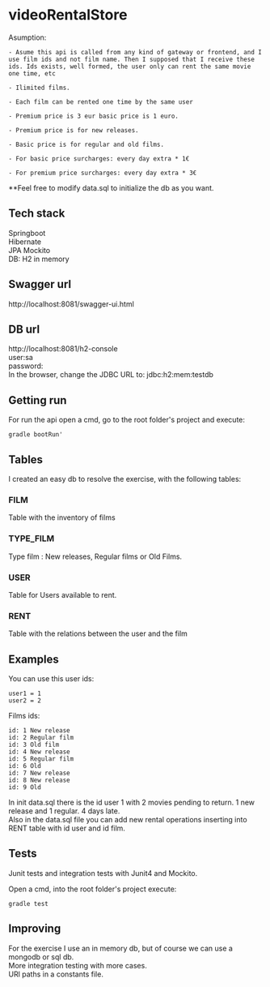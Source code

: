 # videoRentalStore


Asumption:  
```
- Asume this api is called from any kind of gateway or frontend, and I use film ids and not film name. Then I supposed that I receive these ids. Ids exists, well formed, the user only can rent the same movie one time, etc   

- Ilimited films.  

- Each film can be rented one time by the same user 

- Premium price is 3 eur basic price is 1 euro.  

- Premium price is for new releases.  

- Basic price is for regular and old films.  

- For basic price surcharges: every day extra * 1€  

- For premium price surcharges: every day extra * 3€   
```

**Feel free to modify data.sql to initialize the db as you want.
 
## Tech stack  
Springboot  
Hibernate	
JPA	
Mockito	  
DB: H2 in memory  


## Swagger url

http://localhost:8081/swagger-ui.html  


## DB url  
  
http://localhost:8081/h2-console  
user:sa  
password:  
In the browser, change the JDBC URL to: jdbc:h2:mem:testdb   

## Getting run  
For run the api open a cmd, go to the root folder's project and execute:  
```
gradle bootRun'  
```

## Tables    
I created an easy db to resolve the exercise, with the following tables:

### FILM  
Table with the inventory of films  

### TYPE_FILM  
Type film : New releases, Regular films or Old Films.  

### USER  
Table for Users available to rent.  

### RENT    
Table with the relations between the user and the film  


## Examples

You can use this user ids:  
```
user1 = 1  
user2 = 2  
```

Films ids:  
```
id: 1 New release
id: 2 Regular film
id: 3 Old film
id: 4 New release
id: 5 Regular film
id: 6 Old
id: 7 New release
id: 8 New release
id: 9 Old  
```

In init data.sql there is the id user 1 with 2 movies pending to return. 1 new release and 1 regular. 4 days late.    
Also in the data.sql file you can add new rental operations inserting into RENT table with id user and id film.  


## Tests  
Junit tests and integration tests with Junit4 and Mockito. 

Open a cmd, into the root folder's project execute:
```
gradle test  
```

## Improving  
For the exercise I use an in memory db, but of course we can use a mongodb or sql db.  
More integration testing with more cases.  
URl paths in a constants file.  


